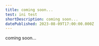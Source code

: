 ```yaml
---
title: coming soon...
test: ini test
shortDescription: coming soon...
datePublished: 2023-08-09T17:00:00.000Z
---
```


coming soon...
